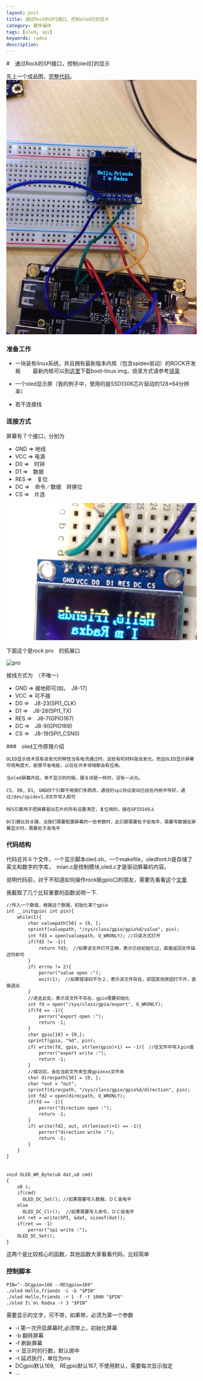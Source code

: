 ```yaml
---
layout: post
title: 通过Rock的SPI接口，控制oled灯的显示  
category: 硬件操作
tags: [oled, spi]
keywords: radxa
description: 
---
```



#　通过Rock的SPI接口，控制oled灯的显示   

先上一个成品图，[完整代码](/public/codes/oled.tar.gz)。 
![img](/public/img/spi_oled.jpg)

### 准备工作  

* 一块装有linux系统，并且拥有最新版本内核（包含spidev驱动）的ROCK开发板　　
    最新内核可以到[这里](http://build.radxa.com/)下载boot-linux.img，烧录方式请参考[烧录](/2014/12/28/Flash-image-to-nand-linux.html)

* 一个oled显示屏（我的例子中，使用的是SSD1306芯片驱动的128×64分辨率）　　

* 若干连接线



### 连接方式  

屏幕有７个接口，分别为  

+ GND => 地线  
+ VCC => 电源　　
+ D0  =>　时钟　　
+ D1  =>　数据　　
+ RES =>　复位　　
+ DC  =>　命令／数据　转换位　　
+ CS  =>　片选　 

![pin](/public/img/oled.jpg)
    
下面这个是rock pro　的拓展口　

![pro](http://radxa.com/mw/images/f/fb/Extension_header_funcb.png)

接线方式为　（不唯一）

+ GND => 接地即可(如，　J8-17)  
+ VCC => 可不接  
+ D0  =>　J8-23(SPI1_CLK)  
+ D1  =>　J8-28(SPI1_TX)　  
+ RES =>　J8-7(GPIO167)　　 
+ DC  =>　J8-9(GPIO169)　　
+ CS  =>　J8-19(SPI1_CSN0)  
    
###　oled工作原理介绍   

    OLED显示技术具有自发光的特性当有电流通过时，这些有机材料就会发光，而且OLED显示屏幕可视角度大，能够节省电能，以后在许多领域都会有应用。

    当oled屏幕开启，单不显示的时候，跟关闭是一样的，没有一点光。

    CS, D0, D1, GND四个引脚不用我们多顾虑，通信的spi协议驱动已经在内核中写好，通过/dev/spidev1.0文件写入即可

    RES引脚用于把屏幕驱动芯片的所有设置清空，复位用的，接在GPIO169上

    DC引脚比较关键，当我们需要配置屏幕的一些参数时，此引脚需要处于低电平，需要写数据在屏幕显示时，需要处于高电平



### 代码结构   

代码总共６个文件，一个显示脚本oled.sh，一个makefile，oledfont.h是存储了英文和数字的字库，　mian.c是控制模块,oled.c才是驱动屏幕的内容。

说明代码前，对于不知道如何操作rock板gpio口的朋友，需要先看看这个[文章](/2015/01/06/control-led-with-gpio.html)

我截取了几个比较重要的函数说明一下.


    //传入一个数值，根据这个数据，初始化某个gpio
    int __initgpio( int pin){  
        while(1){
            char valuepath[50] = {0, };
            sprintf(valuepath, "/sys/class/gpio/gpio%d/value", pin);
            int fd3 = open(valuepath, O_WRONLY); //只读方式打开
            if(fd3 != -1){
                return fd3;　//如果该文件打开正确，表示已经初始化过，直接返回文件描述符即可
            }
            if( errno != 2){
                perror("value open :");
                exit(1);　//如果错误码不为２，表示该文件存在，却因其他原因打不开，直接退出
            }
            //进去此处，表示该文件不存在，gpio需要初始化
            int fd = open("/sys/class/gpio/export", O_WRONLY);
            if(fd == -1){
                perror("export open :");
                return -1;
            }
            char gpio[10] = {0,};
            sprintf(gpio, "%d", pin);
            if( write(fd, gpio, strlen(gpio)+1) == -1){　//往文件中写入pin值
                perror("export write :");
                return -1;
            }
            //成功后，会在当前文件夹生成gpioxxx文件夹
            char direcpath[50] = {0, };
            char *out = "out";
            sprintf(direcpath, "/sys/class/gpio/gpio%d/direction", pin);
            int fd2 = open(direcpath, O_WRONLY);
            if(fd == -1){
                perror("direction open :");
                return -1;
            }
            if( write(fd2, out, strlen(out)+1) == -1){
                perror("direction write :");
                return -1;
            }
        }
    }


    void OLED_WR_Byte(u8 dat,u8 cmd)
    {   
        u8 i;             
        if(cmd)
          OLED_DC_Set(); //如果需要写入数据，ＤＣ高电平
        else 
          OLED_DC_Clr();  //如果需要写入命令，ＤＣ低电平     
        int ret = write(SPI, &dat, sizeof(dat));
        if(ret == -1)
            perror("spi write :");
        OLED_DC_Set(); 
    }

这两个是比较核心的函数，其他函数大家看看代码，比较简单  


### 控制脚本   

    PIN="--DCgpio=166 --RESgpio=169"
    ./oled Hello,friends -i -b "$PIN"
    ./oled Hello,friends -r 1 -f -t 1000 "$PIN" 
    ./oled I\`m\ Radxa -r 3 "$PIN"

需要显示的文字，可不带，如果带，必须为第一个参数  

* -i 第一次开启屏幕时,必须带上，初始化屏幕  
* -b 翻转屏幕  
* -f 刷新屏幕  
* -r 显示时的行数，默认居中  
* -t 延迟执行，单位为ms  
* DCgpio默认169,　REgpio默认167, 不使用默认，需要每次显示指定  
* ...